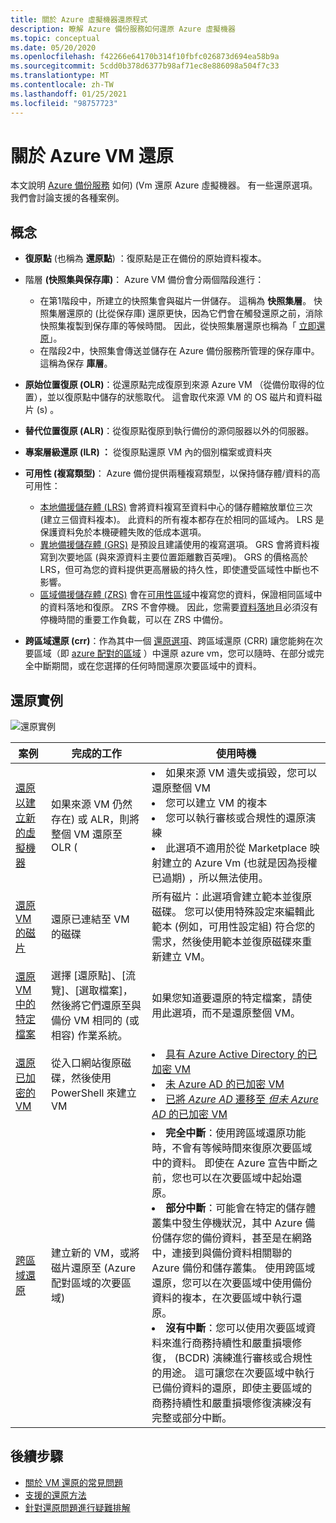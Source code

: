 ```yaml
---
title: 關於 Azure 虛擬機器還原程式
description: 瞭解 Azure 備份服務如何還原 Azure 虛擬機器
ms.topic: conceptual
ms.date: 05/20/2020
ms.openlocfilehash: f42266e64170b314f10fbfc026873d694ea58b9a
ms.sourcegitcommit: 5cdd0b378d6377b98af71ec8e886098a504f7c33
ms.translationtype: MT
ms.contentlocale: zh-TW
ms.lasthandoff: 01/25/2021
ms.locfileid: "98757723"
---
```

# <a name="about-azure-vm-restore"></a>關於 Azure VM 還原

本文說明 [Azure 備份服務](./backup-overview.md) 如何)  (Vm 還原 Azure 虛擬機器。 有一些還原選項。 我們會討論支援的各種案例。

## <a name="concepts"></a>概念

- **復原點** (也稱為 **還原點**) ：復原點是正在備份的原始資料複本。

- 階層 **(快照集與保存庫)**： Azure VM 備份會分兩個階段進行：

  - 在第1階段中，所建立的快照集會與磁片一併儲存。 這稱為 **快照集層**。 快照集層還原的 (比從保存庫) 還原更快，因為它們會在觸發還原之前，消除快照集複製到保存庫的等候時間。 因此，從快照集層還原也稱為「 [立即還原](./backup-instant-restore-capability.md)」。
  - 在階段2中，快照集會傳送並儲存在 Azure 備份服務所管理的保存庫中。 這稱為保存 **庫層**。

- **原始位置復原 (OLR)**：從還原點完成復原到來源 Azure VM （從備份取得的位置），並以復原點中儲存的狀態取代。 這會取代來源 VM 的 OS 磁片和資料磁片 (s) 。

- **替代位置復原 (ALR)**：從復原點復原到執行備份的源伺服器以外的伺服器。

- **專案層級還原 (ILR) ：** 從復原點還原 VM 內的個別檔案或資料夾

- **可用性 (複寫類型)**： Azure 備份提供兩種複寫類型，以保持儲存體/資料的高可用性：
  - [本地備援儲存體 (LRS)](../storage/common/storage-redundancy.md#locally-redundant-storage) 會將資料複寫至資料中心的儲存體縮放單位三次 (建立三個資料複本)。 此資料的所有複本都存在於相同的區域內。 LRS 是保護資料免於本機硬體失敗的低成本選項。
  - [異地備援儲存體 (GRS)](../storage/common/storage-redundancy.md#geo-redundant-storage) 是預設且建議使用的複寫選項。 GRS 會將資料複寫到次要地區 (與來源資料主要位置距離數百英哩)。 GRS 的價格高於 LRS，但可為您的資料提供更高層級的持久性，即使遭受區域性中斷也不影響。
  - [區域備援儲存體 (ZRS)](../storage/common/storage-redundancy.md#zone-redundant-storage) 會在[可用性區域](../availability-zones/az-overview.md#availability-zones)中複寫您的資料，保證相同區域中的資料落地和復原。 ZRS 不會停機。 因此，您需要[資料落地](https://azure.microsoft.com/resources/achieving-compliant-data-residency-and-security-with-azure/)且必須沒有停機時間的重要工作負載，可以在 ZRS 中備份。

- **跨區域還原 (crr)**：作為其中一個 [還原選項](./backup-azure-arm-restore-vms.md#restore-options)、跨區域還原 (CRR) 讓您能夠在次要區域（即 [azure 配對的區域](../best-practices-availability-paired-regions.md#what-are-paired-regions) ）中還原 azure vm，您可以隨時、在部分或完全中斷期間，或在您選擇的任何時間還原次要區域中的資料。 

## <a name="restore-scenarios"></a>還原實例

![還原實例 ](./media/about-azure-vm-restore/recovery-scenarios.png)

| **案例**                                                 | **完成的工作**                                             | **使用時機**                                              |
| ------------------------------------------------------------ | ------------------------------------------------------------ | ------------------------------------------------------------ |
| [還原以建立新的虛擬機器](./backup-azure-arm-restore-vms.md) | 如果來源 VM 仍然存在) 或 ALR，則將整個 VM 還原至 OLR ( | <li> 如果來源 VM 遺失或損毀，您可以還原整個 VM  <li> 您可以建立 VM 的複本  <li> 您可以執行審核或合規性的還原演練  <li> 此選項不適用於從 Marketplace 映射建立的 Azure Vm (也就是因為授權已過期) ，所以無法使用。 |
| [還原 VM 的磁片](./backup-azure-arm-restore-vms.md#restore-disks) | 還原已連結至 VM 的磁碟                             |  所有磁片：此選項會建立範本並復原磁碟。 您可以使用特殊設定來編輯此範本 (例如，可用性設定組) 符合您的需求，然後使用範本並復原磁碟來重新建立 VM。 |
| [還原 VM 中的特定檔案](./backup-azure-restore-files-from-vm.md) | 選擇 [還原點]、[流覽]、[選取檔案]，然後將它們還原至與備份 VM 相同的 (或相容) 作業系統。 |  如果您知道要還原的特定檔案，請使用此選項，而不是還原整個 VM。 |
| [還原已加密的 VM](./backup-azure-vms-encryption.md) | 從入口網站復原磁碟，然後使用 PowerShell 來建立 VM | <li> [具有 Azure Active Directory 的已加密 VM](../virtual-machines/windows/disk-encryption-windows-aad.md)  <li> [未 Azure AD 的已加密 VM](../virtual-machines/windows/disk-encryption-windows.md) <li> [已將 *Azure AD* 遷移至 *但未 Azure AD* 的已加密 VM](../virtual-machines/windows/disk-encryption-faq.md#can-i-migrate-vms-that-were-encrypted-with-an-azure-ad-app-to-encryption-without-an-azure-ad-app) |
| [跨區域還原](./backup-azure-arm-restore-vms.md#cross-region-restore) | 建立新的 VM，或將磁片還原至 (Azure 配對區域的次要區域)  | <li> **完全中斷**：使用跨區域還原功能時，不會有等候時間來復原次要區域中的資料。 即使在 Azure 宣告中斷之前，您也可以在次要區域中起始還原。 <li> **部分中斷**：可能會在特定的儲存體叢集中發生停機狀況，其中 Azure 備份儲存您的備份資料，甚至是在網路中，連接到與備份資料相關聯的 Azure 備份和儲存叢集。 使用跨區域還原，您可以在次要區域中使用備份資料的複本，在次要區域中執行還原。 <li> **沒有中斷**：您可以使用次要區域資料來進行商務持續性和嚴重損壞修復， (BCDR) 演練進行審核或合規性的用途。 這可讓您在次要區域中執行已備份資料的還原，即使主要區域的商務持續性和嚴重損壞修復演練沒有完整或部分中斷。  |

## <a name="next-steps"></a>後續步驟

- [關於 VM 還原的常見問題](./backup-azure-vm-backup-faq.md#restore)
- [支援的還原方法](./backup-support-matrix-iaas.md#supported-restore-methods)
- [針對還原問題進行疑難排解](./backup-azure-vms-troubleshoot.md#restore)